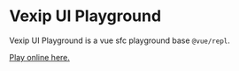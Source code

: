 # Vexip UI Playground

Vexip UI Playground is a vue sfc playground base `@vue/repl`.

[Play online here.](https://play.vexipui.com)
